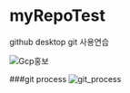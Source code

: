 # myRepoTest
github desktop git 사용연습

![Gcp홍보](https://github.com/miyoung77/myRepoTest/assets/105194006/01759b17-58d8-4818-af0a-d54dbb2309ab)


###git process 
![git_process](https://github.com/miyoung77/myRepoTest/assets/105194006/37e2795e-2372-4301-a7ca-f925840f24c8)
